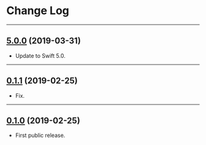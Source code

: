 # Change Log

-----

## [5.0.0](https://github.com/EFPrefix/EFFlukyProgressHUD/releases/tag/5.0.0) (2019-03-31)

- Update to Swift 5.0.

---

## [0.1.1](https://github.com/EFPrefix/EFFlukyProgressHUD/releases/tag/0.1.1) (2019-02-25)

- Fix.

---

## [0.1.0](https://github.com/EFPrefix/EFFlukyProgressHUD/releases/tag/0.1.0) (2019-02-25)

- First public release.
